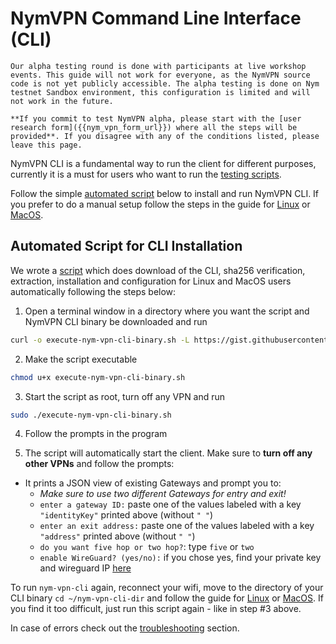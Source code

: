 # NymVPN Command Line Interface (CLI)

```admonish info
Our alpha testing round is done with participants at live workshop events. This guide will not work for everyone, as the NymVPN source code is not yet publicly accessible. The alpha testing is done on Nym testnet Sandbox environment, this configuration is limited and will not work in the future.

**If you commit to test NymVPN alpha, please start with the [user research form]({{nym_vpn_form_url}}) where all the steps will be provided**. If you disagree with any of the conditions listed, please leave this page.
```

NymVPN CLI is a fundamental way to run the client for different purposes, currently it is a must for users who want to run the [testing scripts](testing.md).

Follow the simple [automated script](#automated-script-for-cli-installation) below to install and run NymVPN CLI. If you prefer to do a manual setup follow the steps in the guide for [Linux](cli-linux.md) or [MacOS](cli-mac.md).

## Automated Script for CLI Installation

We wrote a [script](https://gist.github.com/tommyv1987/87267ded27e1eb7651aa9cc745ddf4af) which does download of the CLI, sha256 verification, extraction, installation and configuration for Linux and MacOS users automatically following the steps below:

1. Open a terminal window in a directory where you want the script and NymVPN CLI binary be downloaded and run
```sh
curl -o execute-nym-vpn-cli-binary.sh -L https://gist.githubusercontent.com/tommyv1987/87267ded27e1eb7651aa9cc745ddf4af/raw/2a8b703655549f2e515ef1960b5f6dc54adc02fa/execute-nym-vpn-cli-binary.sh
```

2. Make the script executable
```sh
chmod u+x execute-nym-vpn-cli-binary.sh
```

3. Start the script as root, turn off any VPN and run
```sh
sudo ./execute-nym-vpn-cli-binary.sh
```

4. Follow the prompts in the program

5. The script will automatically start the client. Make sure to **turn off any other VPNs** and follow the prompts:

* It prints a JSON view of existing Gateways and prompt you to:
    - *Make sure to use two different Gateways for entry and exit!*
    - `enter a gateway ID:` paste one of the values labeled with a key `"identityKey"` printed above (without `" "`)
    - `enter an exit address:` paste one of the values labeled with a key `"address"` printed above (without `" "`)
    - `do you want five hop or two hop?`: type `five` or `two`
    - `enable WireGuard? (yes/no):` if you chose yes, find your private key and wireguard IP [here](https://nymvpn.com/en/alpha)

To run `nym-vpn-cli` again, reconnect your wifi, move to the directory of your CLI binary `cd ~/nym-vpn-cli-dir` and follow the guide for [Linux](cli-linux.md#run-nymvpn) or [MacOS](cli-mac.md#run-nymvpn). If you find it too difficult, just run this script again - like in step \#3 above.

In case of errors check out the [troubleshooting](troubleshooting.md) section.

